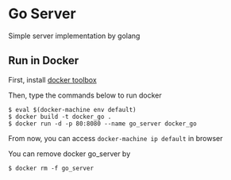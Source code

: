 # Go Server

Simple server implementation by golang

## Run in Docker

First, install [docker toolbox](https://www.docker.com/docker-toolbox)

Then, type the commands below to run docker

```
$ eval $(docker-machine env default)
$ docker build -t docker_go .
$ docker run -d -p 80:8080 --name go_server docker_go
```

From now, you can access `docker-machine ip default` in browser

You can remove docker go_server by

```
$ docker rm -f go_server
```
